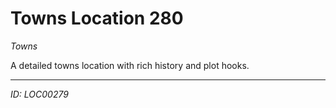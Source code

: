 # Towns Location 280

*Towns*

A detailed towns location with rich history and plot hooks.

---
*ID: LOC00279*